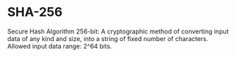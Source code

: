 # SHA-256
Secure Hash Algorithm 256-bit: A cryptographic method of converting input data of any kind and size, into a string of fixed number of characters. Allowed input data range: 2^64 bits.
